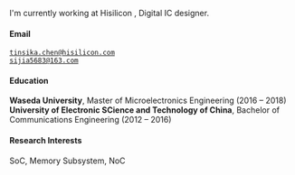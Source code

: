 
I'm currently working at Hisilicon , Digital IC designer. 

#### Email  
<code>tinsika.chen@hisilicon.com</code>  
<code>sijia5683@163.com</code>

#### Education  
**Waseda University**, Master of Microelectronics Engineering (2016 – 2018) 
**University of Electronic SCience and Technology of China**, Bachelor of Communications Engineering (2012 – 2016) 

#### Research Interests  
SoC, Memory Subsystem, NoC
